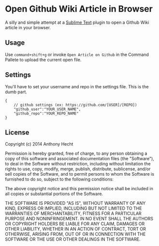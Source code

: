 # Open Github Wiki Article in Browser

A silly and simple attempt at a [Sublime Text](http://www.sublimetext.com/3) plugin to open a Github Wiki article in your browser.

## Usage

Use `command+shift+g` or invoke `Open Article on Github` in the Command Pallete to upload the current open file. 

## Settings

You'll have to set your username and repo in the settings file. This is the dumb part.

```
{
    // github settings (ex: https://github.com/[USER]/[REPO])
    "github_user":"YOUR_USER_NAME",
    "github_repo":"YOUR_REPO_NAME"
}
```


## License

  Copyright (c) 2014 Anthony Hecht

  Permission is hereby granted, free of charge, to any person obtaining a copy
  of this software and associated documentation files (the "Software"), to deal
  in the Software without restriction, including without limitation the rights
  to use, copy, modify, merge, publish, distribute, sublicense, and/or sell
  copies of the Software, and to permit persons to whom the Software is
  furnished to do so, subject to the following conditions:

  The above copyright notice and this permission notice shall be included in
  all copies or substantial portions of the Software.

  THE SOFTWARE IS PROVIDED "AS IS", WITHOUT WARRANTY OF ANY KIND, EXPRESS OR
  IMPLIED, INCLUDING BUT NOT LIMITED TO THE WARRANTIES OF MERCHANTABILITY,
  FITNESS FOR A PARTICULAR PURPOSE AND NONINFRINGEMENT. IN NO EVENT SHALL THE
  AUTHORS OR COPYRIGHT HOLDERS BE LIABLE FOR ANY CLAIM, DAMAGES OR OTHER
  LIABILITY, WHETHER IN AN ACTION OF CONTRACT, TORT OR OTHERWISE, ARISING FROM,
  OUT OF OR IN CONNECTION WITH THE SOFTWARE OR THE USE OR OTHER DEALINGS IN
  THE SOFTWARE.
